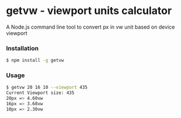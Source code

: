 getvw - viewport units calculator
===== 
A Node.js command line tool to convert px in vw unit based on device viewport

### Installation
```sh
$ npm install -g getvw
```

### Usage
```sh
$ getvw 20 16 10 --viewport 435
Current Viewport size: 435
20px => 4.60vw
16px => 3.68vw
10px => 2.30vw
```